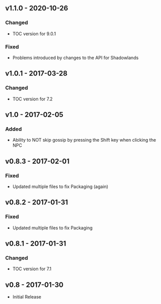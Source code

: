 ## v1.1.0 - 2020-10-26
### Changed
- TOC version for 9.0.1
### Fixed
- Problems introduced by changes to the API for Shadowlands

## v1.0.1 - 2017-03-28
### Changed
- TOC version for 7.2

## v1.0 - 2017-02-05
### Added
- Ability to NOT skip gossip by pressing the Shift key when clicking the NPC

## v0.8.3 - 2017-02-01
### Fixed
- Updated multiple files to fix Packaging (again)

## v0.8.2 - 2017-01-31
### Fixed
- Updated multiple files to fix Packaging

## v0.8.1 - 2017-01-31
### Changed
- TOC version for 7.1

## v0.8 - 2017-01-30
- Initial Release
